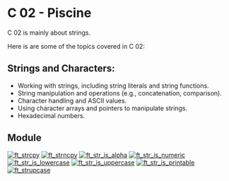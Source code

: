 # C 02 - Piscine

C 02 is mainly about strings.

Here is are some of the topics covered in C 02:

## Strings and Characters:

- Working with strings, including string literals and string functions.
- String manipulation and operations (e.g., concatenation, comparison).
- Character handling and ASCII values.
- Using character arrays and pointers to manipulate strings.
- Hexadecimal numbers.

## Module

[![ft_strcpy](https://img.shields.io/badge/c_00-ft__strcpy-skyblue?style=for-the-badge&logo=42)](https://github.com/willtrigo/42_piscine/tree/main/c/c_02/ex00)
[![ft_strncpy](https://img.shields.io/badge/c_01-ft__strncpy-skyblue?style=for-the-badge&logo=42)](https://github.com/willtrigo/42_piscine/tree/main/c/c_02/ex01)
[![ft_str_is_alpha](https://img.shields.io/badge/c_02-ft__str__is__alpha-skyblue?style=for-the-badge&logo=42)](https://github.com/willtrigo/42_piscine/tree/main/c/c_02/ex02)
[![ft_str_is_numeric](https://img.shields.io/badge/c_03-ft__str__is__numeric-skyblue?style=for-the-badge&logo=42)](https://github.com/willtrigo/42_piscine/tree/main/c/c_02/ex03)
[![ft_str_is_lowercase](https://img.shields.io/badge/c_04-ft__str__is__lowercase-skyblue?style=for-the-badge&logo=42)](https://github.com/willtrigo/42_piscine/tree/main/c/c_02/ex04)
[![ft_str_is_uppercase](https://img.shields.io/badge/c_05-ft__str__is__uppercase-skyblue?style=for-the-badge&logo=42)](https://github.com/willtrigo/42_piscine/tree/main/c/c_02/ex05)
[![ft_str_is_printable](https://img.shields.io/badge/c_06-ft__str__is__printable-skyblue?style=for-the-badge&logo=42)](https://github.com/willtrigo/42_piscine/tree/main/c/c_02/ex06)
[![ft_strupcase](https://img.shields.io/badge/c_07-ft__strupcase-skyblue?style=for-the-badge&logo=42)](https://github.com/willtrigo/42_piscine/tree/main/c/c_02/ex07)
